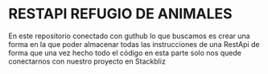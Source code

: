 # RESTAPI REFUGIO DE ANIMALES

En este repositorio conectado con guthub lo que buscamos es crear una forma en la que poder almacenar todas las instrucciones
de una RestApi de forma que una vez hecho todo el código en esta parte solo nos quede conectarnos con nuestro proyecto en Stackbliz
